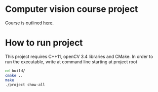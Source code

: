 # Computer vision course project

Course is outlined [here](http://en.didattica.unipd.it/off/2017/LM/IN/IN0521/000ZZ/INP6075837/N2CN1).

# How to run project
This project requires C++11, openCV 3.4 libraries and CMake.
In order to run the executable, write at command line starting at project root
```bash
cd build/
cmake ..
make
./project show-all
```
